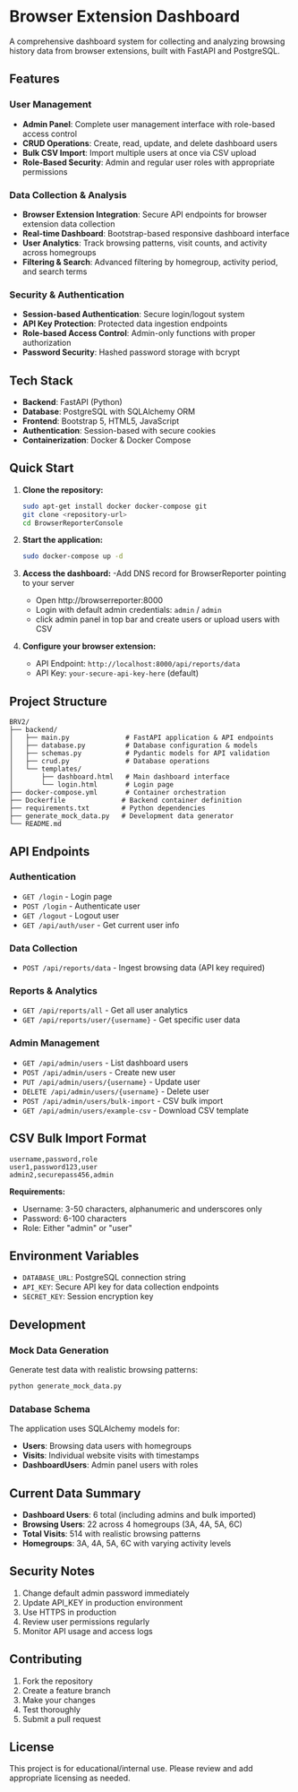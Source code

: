 # Browser Extension Dashboard

A comprehensive dashboard system for collecting and analyzing browsing history data from browser extensions, built with FastAPI and PostgreSQL.

## Features

### User Management
- **Admin Panel**: Complete user management interface with role-based access control
- **CRUD Operations**: Create, read, update, and delete dashboard users
- **Bulk CSV Import**: Import multiple users at once via CSV upload
- **Role-Based Security**: Admin and regular user roles with appropriate permissions

### Data Collection & Analysis
- **Browser Extension Integration**: Secure API endpoints for browser extension data collection
- **Real-time Dashboard**: Bootstrap-based responsive dashboard interface
- **User Analytics**: Track browsing patterns, visit counts, and activity across homegroups
- **Filtering & Search**: Advanced filtering by homegroup, activity period, and search terms

### Security & Authentication
- **Session-based Authentication**: Secure login/logout system
- **API Key Protection**: Protected data ingestion endpoints
- **Role-based Access Control**: Admin-only functions with proper authorization
- **Password Security**: Hashed password storage with bcrypt

## Tech Stack

- **Backend**: FastAPI (Python)
- **Database**: PostgreSQL with SQLAlchemy ORM
- **Frontend**: Bootstrap 5, HTML5, JavaScript
- **Authentication**: Session-based with secure cookies
- **Containerization**: Docker & Docker Compose

## Quick Start
   
1. **Clone the repository:**
   ```bash
   sudo apt-get install docker docker-compose git
   git clone <repository-url>
   cd BrowserReporterConsole
   ```

2. **Start the application:**
   ```bash
   sudo docker-compose up -d
   ```

3. **Access the dashboard:**
   -Add DNS record for BrowserReporter pointing to your server
   - Open http://browserreporter:8000  
   - Login with default admin credentials: `admin` / `admin`
   - click admin panel in top bar and create users or upload users with CSV

5. **Configure your browser extension:**
   - API Endpoint: `http://localhost:8000/api/reports/data`
   - API Key: `your-secure-api-key-here` (default)

## Project Structure

```
BRV2/
├── backend/
│   ├── main.py              # FastAPI application & API endpoints
│   ├── database.py          # Database configuration & models
│   ├── schemas.py           # Pydantic models for API validation
│   ├── crud.py              # Database operations
│   └── templates/
│       ├── dashboard.html   # Main dashboard interface
│       └── login.html       # Login page
├── docker-compose.yml       # Container orchestration
├── Dockerfile              # Backend container definition
├── requirements.txt        # Python dependencies
├── generate_mock_data.py   # Development data generator
└── README.md
```

## API Endpoints

### Authentication
- `GET /login` - Login page
- `POST /login` - Authenticate user
- `GET /logout` - Logout user
- `GET /api/auth/user` - Get current user info

### Data Collection
- `POST /api/reports/data` - Ingest browsing data (API key required)

### Reports & Analytics
- `GET /api/reports/all` - Get all user analytics
- `GET /api/reports/user/{username}` - Get specific user data

### Admin Management
- `GET /api/admin/users` - List dashboard users
- `POST /api/admin/users` - Create new user
- `PUT /api/admin/users/{username}` - Update user
- `DELETE /api/admin/users/{username}` - Delete user
- `POST /api/admin/users/bulk-import` - CSV bulk import
- `GET /api/admin/users/example-csv` - Download CSV template

## CSV Bulk Import Format

```csv
username,password,role
user1,password123,user
admin2,securepass456,admin
```

**Requirements:**
- Username: 3-50 characters, alphanumeric and underscores only
- Password: 6-100 characters
- Role: Either "admin" or "user"

## Environment Variables

- `DATABASE_URL`: PostgreSQL connection string
- `API_KEY`: Secure API key for data collection endpoints
- `SECRET_KEY`: Session encryption key

## Development

### Mock Data Generation
Generate test data with realistic browsing patterns:
```bash
python generate_mock_data.py
```

### Database Schema
The application uses SQLAlchemy models for:
- **Users**: Browsing data users with homegroups
- **Visits**: Individual website visits with timestamps
- **DashboardUsers**: Admin panel users with roles

## Current Data Summary
- **Dashboard Users**: 6 total (including admins and bulk imported)
- **Browsing Users**: 22 across 4 homegroups (3A, 4A, 5A, 6C)
- **Total Visits**: 514 with realistic browsing patterns
- **Homegroups**: 3A, 4A, 5A, 6C with varying activity levels

## Security Notes

1. Change default admin password immediately
2. Update API_KEY in production environment
3. Use HTTPS in production
4. Review user permissions regularly
5. Monitor API usage and access logs

## Contributing

1. Fork the repository
2. Create a feature branch
3. Make your changes
4. Test thoroughly
5. Submit a pull request

## License

This project is for educational/internal use. Please review and add appropriate licensing as needed.
